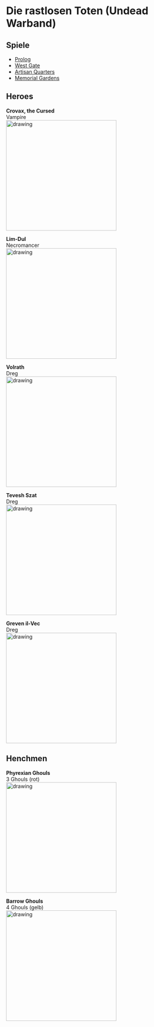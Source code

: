# Die rastlosen Toten (Undead Warband)
## Spiele
 - [Prolog](Vampire_Diaries.md#prolog)  
 - [West Gate](Vampire_Diaries.md#west-gate)  
 - [Artisan Quarters](Vampire_Diaries.md#artisan-quarters)  
 - [Memorial Gardens](Vampire_Diaries.md#memorial-gardens)

## Heroes
**Crovax, the Cursed**  
Vampire  
<img src="Pics/IMG_20210529_122037.jpg" alt="drawing" width="300"/>

**Lim-Dul**  
Necromancer  
<img src="Pics/IMG_20210529_122026.jpg" alt="drawing" width="300"/>

**Volrath**  
Dreg  
<img src="Pics/IMG_20210529_121935.jpg" alt="drawing" width="300"/>

**Tevesh Szat**  
Dreg  
<img src="Pics/IMG_20210529_121958.jpg" alt="drawing" width="300"/>

**Greven il-Vec**  
Dreg  
<img src="Pics/IMG_20210529_121912.jpg" alt="drawing" width="300"/>

## Henchmen
**Phyrexian Ghouls**  
3 Ghouls (rot)  
<img src="Pics/IMG_20210529_122231.jpg" alt="drawing" width="300"/>

**Barrow Ghouls**  
4 Ghouls (gelb)  
<img src="Pics/IMG_20210529_122124.jpg" alt="drawing" width="300"/>
